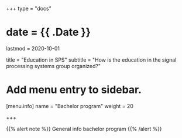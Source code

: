 +++
type = "docs"

# date = {{ .Date }}
lastmod = 2020-10-01

title = "Education in SPS"
subtitle = "How is the education in the signal processing systems group organized?"

# Add menu entry to sidebar.
[menu.info]
  name = "Bachelor program"
  weight = 20

+++

{{% alert note %}}
General info bachelor program
{{% /alert %}}
